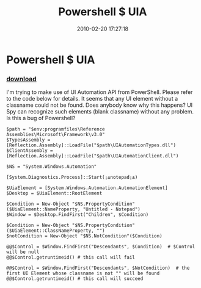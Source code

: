 ﻿---
pid:            1650
poster:         9whirls
title:          Powershell $ UIA
date:           2010-02-20 17:27:18
format:         posh
parent:         0
parent:         0

---

# Powershell $ UIA

### [download](1650.ps1)

I'm trying to make use of UI Automation API from PowerShell. Please refer to the code below for details.
It seems that any UI element without a classname could not be found. Does anybody know why this happens?
UI Spy can recognize such elements (blank classname) without any problem. Is this a bug of Powershell?

```posh
$path = "$env:programfiles\Reference Assemblies\Microsoft\Framework\v3.0"
$TypesAssembly = [Reflection.Assembly]::LoadFile("$path\UIAutomationTypes.dll")
$ClientAssembly = [Reflection.Assembly]::LoadFile("$path\UIAutomationClient.dll")

$NS = "System.Windows.Automation"

[System.Diagnostics.Process]::Start(¡±notepad¡±)

$UiaElement = [System.Windows.Automation.AutomationElement]
$Desktop = $UiaElement::RootElement

$Condition = New-Object "$NS.PropertyCondition"($UiaElement::NameProperty, "Untitled - Notepad")
$Window = $Desktop.FindFirst("Children", $Condition)

$Condition = New-Object "$NS.PropertyCondition"($UiaElement::ClassNameProperty, "")
$notCondition = New-Object "$NS.NotCondition"($Condition)

@@$Control = $Window.FindFirst("Descendants", $Condition)  # $Control will be null
@@$Control.getruntimeid() # this call will fail

@@$Control = $Window.FindFirst("Descendants", $NotCondition)  # the first UI Element whose classname is not "" will be found
@@$Control.getruntimeid() # this call will succeed


```
